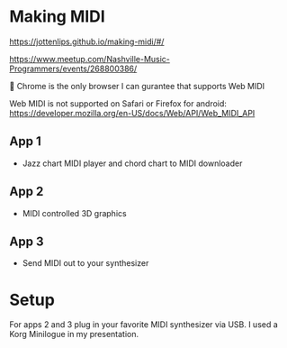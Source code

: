 # Making MIDI

https://jottenlips.github.io/making-midi/#/

https://www.meetup.com/Nashville-Music-Programmers/events/268800386/

🚧 Chrome is the only browser I can gurantee that supports Web MIDI

Web MIDI is not supported on Safari or Firefox for android: https://developer.mozilla.org/en-US/docs/Web/API/Web_MIDI_API

## App 1

- Jazz chart MIDI player and chord chart to MIDI downloader

## App 2

- MIDI controlled 3D graphics

## App 3

- Send MIDI out to your synthesizer

# Setup

For apps 2 and 3 plug in your favorite MIDI synthesizer via USB. I used a Korg Minilogue in my presentation.
